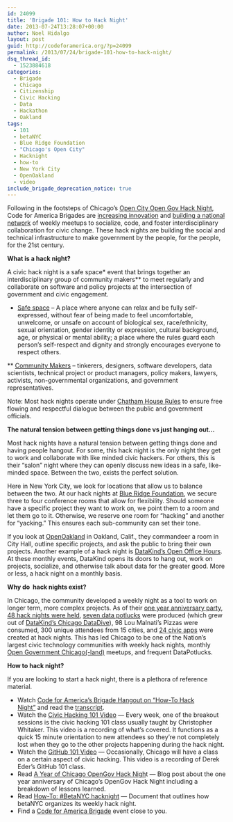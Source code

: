 ```yaml
---
id: 24099
title: 'Brigade 101: How to Hack Night'
date: 2013-07-24T13:28:07+00:00
author: Noel Hidalgo
layout: post
guid: http://codeforamerica.org/?p=24099
permalink: /2013/07/24/brigade-101-how-to-hack-night/
dsq_thread_id:
  - 1523884618
categories:
  - Brigade
  - Chicago
  - Citizenship
  - Civic Hacking
  - Data
  - Hackathon
  - Oakland
tags:
  - 101
  - betaNYC
  - Blue Ridge Foundation
  - "Chicago's Open City"
  - Hacknight
  - how-to
  - New York City
  - OpenOakland
  - video
include_brigade_deprecation_notice: true
---
```

Following in the footsteps of Chicago’s [Open City Open Gov Hack Night](http://opengovhacknight.eventbrite.com/), Code for America Brigades are [increasing innovation](http://www.smashingmagazine.com/2010/07/08/hack-nights/) and [building a national network](http://brigade.codeforamerica.org/pages/events.html.haml) of weekly meetups to socialize, code, and foster interdisciplinary collaboration for civic change. These hack nights are building the social and technical infrastructure to make government by the people, for the people, for the 21st century.

**What is a hack night?**

A civic hack night is a safe space\* event that brings together an interdisciplinary group of community makers\** to meet regularly and collaborate on software and policy projects at the intersection of government and civic engagement.

* [Safe space](http://en.wikipedia.org/wiki/Safe-space) &#8211; A place where anyone can relax and be fully self-expressed, without fear of being made to feel uncomfortable, unwelcome, or unsafe on account of biological sex, race/ethnicity, sexual orientation, gender identity or expression, cultural background, age, or physical or mental ability; a place where the rules guard each person&#8217;s self-respect and dignity and strongly encourages everyone to respect others.

** [Community Makers](http://en.wikipedia.org/wiki/Maker_culture) &#8211; tinkerers, designers, software developers, data scientists, technical project or product managers, policy makers, lawyers, activists, non-governmental organizations, and government representatives.

Note: Most hack nights operate under [Chatham House Rules](http://en.wikipedia.org/wiki/Chatham_House_Rule) to ensure free flowing and respectful dialogue between the public and government officials.

**The natural tension between getting things done vs just hanging out&#8230;**

Most hack nights have a natural tension between getting things done and having people hangout. For some, this hack night is the only night they get to work and collaborate with like minded civic hackers. For others, this is their &#8220;salon&#8221; night where they can openly discuss new ideas in a safe, like-minded space. Between the two, exists the perfect solution.

Here in New York City, we look for locations that allow us to balance between the two. At our hack nights at [Blue Ridge Foundation](http://brfny.org/), we secure three to four conference rooms that allow for flexibility. Should someone have a specific project they want to work on, we point them to a room and let them go to it. Otherwise, we reserve one room for “hacking” and another for “yacking.” This ensures each sub-community can set their tone.

If you look at [OpenOakland](http://www.meetup.com/OpenOakland/) in Oakland, Calif., they commandeer a room in City Hall, outline specific projects, and ask the public to bring their own projects. Another example of a hack night is [DataKind’s Open Office Hours](http://www.meetup.com/DataKind-NYC/). At these monthly events, DataKind opens its doors to hang out, work on projects, socialize, and otherwise talk about data for the greater good. More or less, a hack night on a monthly basis.

**Why do  hack nights exist?**

In Chicago, the community developed a weekly night as a tool to work on longer term, more complex projects. As of their [one year anniversary party](http://www.smartchicagocollaborative.org/opengov-hack-night-1-year-anniversary/), [48 hack nights were held](http://opengovhacknight.eventbrite.com/), [seven data potlucks](http://www.meetup.com/DataPotluck/) were produced (which grew out of [DataKind’s Chicago DataDive](http://datakind.org/events/chicago-datadive/)), 98 Lou Malnati’s Pizzas were consumed, 300 unique attendees from 15 cities, and [24 civic apps](http://opencityapps.org/) were created at hack nights. This has led Chicago to be one of the Nation’s largest civic technology communities with weekly hack nights, monthly [Open Government Chicago(-land)](http://www.meetup.com/OpenGovChicago/) meetups, and frequent DataPotlucks.

**How to hack night?**

If you are looking to start a hack night, there is a plethora of reference material.

  * Watch [Code for America’s Brigade Hangout on “How-To Hack Night&#8221;](http://codeforamerica.org/brigade06-27-2013/) and read the [transcript](https://docs.google.com/document/d/1hMn0-468S7j5Rd5En6Sk2IazvdmorBYSdJGB3dfR52I/edit?usp=sharing).
  * Watch the [Civic Hacking 101 Video](http://www.youtube.com/watch?v=wH6LnW_qjeI) &mdash; Every week, one of the breakout sessions is the civic hacking 101 class usually taught by Christopher Whitaker. This video is a recording of what’s covered. It functions as a quick 15 minute orientation to new attendees so they’re not completely lost when they go to the other projects happening during the hack night.
  * Watch the [GitHub 101 Video](http://www.youtube.com/watch?v=ZxabbwjcuIE) &mdash; Occasionally, Chicago will have a class on a certain aspect of civic hacking. This video is a recording of Derek Eder’s GitHub 101 class.
  * Read [A Year of Chicago OpenGov Hack Nigh](http://www.smartchicagocollaborative.org/opengov-hack-night-1-year-anniversary/)t &mdash; Blog post about the one year anniversary of Chicago’s OpenGov Hack Night including a breakdown of lessons learned.
  * Read [How-To: #BetaNYC hacknight](https://docs.google.com/document/d/1yDQ3bY6Py-Pxpyzjfon8milTqaT116x0pZb2ZKaWkDg/edit?usp=sharing) &mdash; Document that outlines how betaNYC organizes its weekly hack night.
  * Find a [Code for America Brigade](http://brigade.codeforamerica.org/pages/events.html.haml) event close to you.
